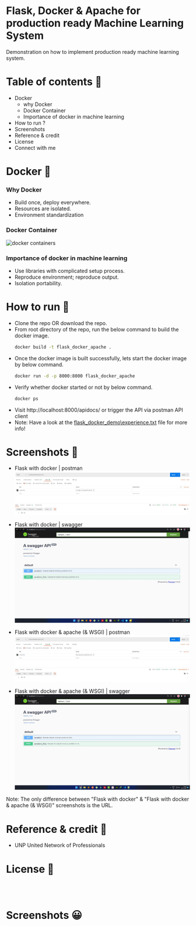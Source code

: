 # Flask, Docker & Apache for production ready Machine Learning System
Demonstration on how to implement production ready machine learning system.

Table of contents :eyes:
=================

<!--ts-->
   * Docker
      * why Docker
      * Docker Container
      * Importance of docker in machine learning
   * How to run ?
   * Screenshots 
   * Reference & credit
   * License
   * Connect with me
<!--te-->

Docker :postbox:
======

### Why Docker 

- Build once, deploy everywhere.
- Resources are isolated.
- Environment standardization

### Docker Container

![docker containers](https://i2.wp.com/www.docker.com/blog/wp-content/uploads/Blog.-Are-containers-..VM-Image-1.png?fit=1600%2C680&ssl=1)

### Importance of docker in machine learning

- Use libraries with complicated setup process.
- Reproduce environment; reproduce output.
- Isolation portability.

How to run :running:
==========

- Clone the repo OR download the repo.
- From root directory of the repo, run the below command to build the docker image.
  ```sh
  docker build -t flask_docker_apache .
  ```
- Once the docker image is built successfully, lets start the docker image by below command.
  ```sh
  docker run -d -p 8000:8000 flask_docker_apache
  ```
- Verify whether docker started or not by below command.
   ```sh
  docker ps 
  ```
- Visit http://localhost:8000/apidocs/ or trigger the API via postman API client
- Note: Have a look at the [flask_docker_demo\experience.txt](https://github.com/Akshaykumarcp/flask-docker-apache-WSGI/blob/main/flask_docker_demo/experience.txt) file for more info!

Screenshots :camera_flash:
===========

- Flask with docker | postman 
![post man api outcome](https://github.com/Akshaykumarcp/flask-docker-apache-WSGI/blob/main/flask_docker_demo/screenshots/after_docker_run_postman_predictFromFile_API.jpg)

- Flask with docker | swagger
![swagger outcome](https://github.com/Akshaykumarcp/flask-docker-apache-WSGI/blob/main/flask_docker_demo/screenshots/after_docker_run_swagger.jpg)

- Flask with docker & apache (& WSGI) | postman 
![post man api outcome](https://github.com/Akshaykumarcp/flask-docker-apache-WSGI/blob/main/flask_docker_demo/screenshots/after_docker_run_postman_predictFromFile_API_apache.jpg)

- Flask with docker & apache (& WSGI) | swagger
![swagger outcome](https://github.com/Akshaykumarcp/flask-docker-apache-WSGI/blob/main/flask_docker_demo/screenshots/after_docker_run_swagger_apache.jpg)

Note: The only difference between "Flask with docker" & "Flask with docker & apache (& WSGI)" screenshots is the URL.

Reference & credit :handshake:
===========
- UNP United Network of Professionals

License :book:
===========
[<img align="left" alt="" width="52px" src="https://icon-icons.com/icons2/2649/PNG/512/mit_license_icon_160873.png" />](https://spdx.org/licenses/MIT.html)

<br/><br/>

Screenshots :grinning:
===========
[<img align="left" alt="" width="22px" src="https://simpleicons.org/icons/linkedin.svg" />](https://www.linkedin.com/in/akshay-kumar-c-p/)
[<img align="left" alt="" width="22px" src="https://simpleicons.org/icons/github.svg" />](https://github.com/Akshaykumarcp)
[<img align="left" alt="" width="22px" src="https://simpleicons.org/icons/medium.svg" />](https://medium.com/@akshai.148)
[<img align="left" alt="" width="22px" src="https://simpleicons.org/icons/youtube.svg" />](https://www.youtube.com/channel/UC3l8RTE3zBRzUrHbSXpx-qA)
